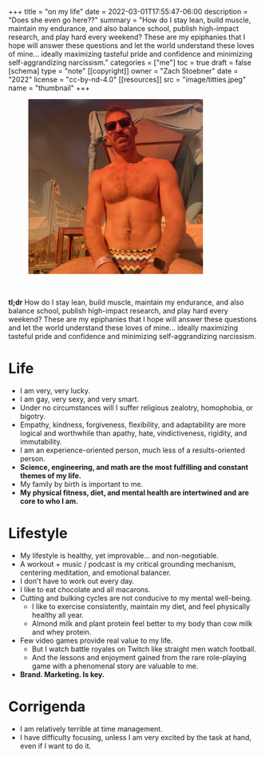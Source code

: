 +++
title = "on my life"
date = 2022-03-01T17:55:47-06:00
description = "Does she even go here??"
summary = "How do I stay lean, build muscle, maintain my endurance, and also balance school, publish high-impact research, and play hard every weekend? These are my epiphanies that I hope will answer these questions and let the world understand these loves of mine... ideally maximizing tasteful pride and confidence and minimizing self-aggrandizing narcissism."
categories = ["me"]
toc = true
draft = false
[schema]
  type = "note"
[[copyright]]
  owner = "Zach Stoebner"
  date = "2022"
  license = "cc-by-nd-4.0"
[[resources]]
  src = "image/titties.jpeg"
  name = "thumbnail"
+++

<figure>
<img src="image/titties.jpeg" alt="Zach Stoebner at Mantamar in Puerto Vallarta showing off his big knockers" style="width:350px;height:350px"/> 
</figure>
<br>

**tl;dr** How do I stay lean, build muscle, maintain my endurance, and also balance school, publish high-impact research, and play hard every weekend? These are my epiphanies that I hope will answer these questions and let the world understand these loves of mine... ideally maximizing tasteful pride and confidence and minimizing self-aggrandizing narcissism.

# Life
- I am very, very lucky. 
- I am gay, very sexy, and very smart.
- Under no circumstances will I suffer religious zealotry, homophobia, or bigotry.
- Empathy, kindness, forgiveness, flexibility, and adaptability are more logical and worthwhile than apathy, hate, vindictiveness, rigidity, and immutability.
- I am an experience-oriented person, much less of a results-oriented person.
- <strong>Science, engineering, and math are the most fulfilling and constant themes of my life.</strong>
- My family by birth is important to me. 
- <strong>My physical fitness, diet, and mental health are intertwined and are core to who I am.</strong>

# Lifestyle
- My lifestyle is healthy, yet improvable... and non-negotiable.
- A workout + music / podcast is my critical grounding mechanism, centering meditation, and emotional balancer.
- I don't have to work out every day.
- I like to eat chocolate and all macarons.
- Cutting and bulking cycles are not conducive to my mental well-being. 
	- I like to exercise consistently, maintain my diet, and feel physically healthy all year.
	- Almond milk and plant protein feel better to my body than cow milk and whey protein.  
- Few video games provide real value to my life.
	- But I watch battle royales on Twitch like straight men watch football. 
	- And the lessons and enjoyment gained from the rare role-playing game with a phenomenal story are valuable to me. 
- <strong>Brand. Marketing. Is key.</strong>

# Corrigenda
- I am relatively terrible at time management.
- I have difficulty focusing, unless I am very excited by the task at hand, even if I want to do it. 
